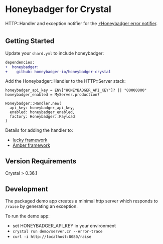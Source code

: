 # Honeybadger for Crystal

HTTP::Handler and exception notifier for the [⚡Honeybadger error notifier](https://www.honeybadger.io/).

## Getting Started

Update your `shard.yml` to include honeybadger:

```diff
dependencies:
+  honeybadger:
+    github: honeybadger-io/honeybadger-crystal
```

Add the Honeybadger::Handler to the HTTP::Server stack:

```crystal
honeybadger_api_key = ENV["HONEYBADGER_API_KEY"]? || "00000000"
honeybadger_enabled = MyServer.production?

Honeybadger::Handler.new(
  api_key: honeybadger_api_key,
  enabled: honeybadger_enabled,
  factory: Honeybadger::Payload
)
```

Details for adding the handler to:

- [lucky framework](https://luckyframework.org/guides/http-and-routing/http-handlers)
- [Amber framework](https://docs.amberframework.org/amber/guides/routing/pipelines#sharing-pipelines)

## Version Requirements

Crystal > 0.36.1

## Development

The packaged demo app creates a minimal http server which responds to `/raise` by generating an exception.

To run the demo app:

- set HONEYBADGER_API_KEY in your environment
- `crystal run demo/server.cr --error-trace`
- `curl -i http://localhost:8080/raise`
